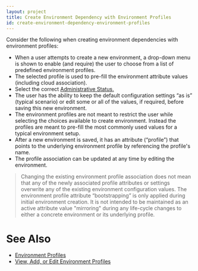 ```yaml
---
layout: project
title: Create Environment Dependency with Environment Profiles
id: create-environment-dependency-environment-profiles
---
```


Consider the following when creating environment dependencies with environment profiles:


* When a user attempts to create a new environment, a drop-down menu is shown to enable (and require) the user to choose from a list of predefined environment profiles.
* The selected profile is used to pre-fill the environment attribute values (including cloud association).
* Select the correct [Administrative Status.](../key-concepts/#administrative-status)
* The user has the ability to keep the default configuration settings “as is” (typical scenario) or edit some or all of the values, if required, before saving this new environment.
* The environment profiles are not meant to restrict the user while selecting the choices available to create environment. Instead the profiles are meant to pre-fill the most commonly used values for a typical environment setup.
* After a new environment is saved, it has an attribute (“profile”) that points to the underlying environment profile by referencing the profile's name.
* The profile association can be updated at any time by editing the environment.  

> Changing the existing environment profile association does not mean that any of the newly associated profile attributes or settings overwrite any of the existing environment configuration values. The environment profile attribute “bootstrapping” is only applied during initial environment creation. It is not intended to be maintained as an active attribute value "mirroring" during any life-cycle changes to either a concrete environment or its underlying profile.

# See Also

* <a href="javascript:loadContent('/documentation/user/references/environment-profiles.html');">Environment Profiles</a>
* <a href="javascript:loadContent('/documentation/user/how-to/create-environment.html');">View, Add, or Edit Environment Profiles</a>
